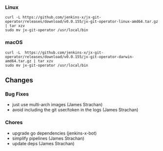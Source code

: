 ### Linux

```shell
curl -L https://github.com/jenkins-x/jx-git-operator/releases/download/v0.0.155/jx-git-operator-linux-amd64.tar.gz | tar xzv 
sudo mv jx-git-operator /usr/local/bin
```

### macOS

```shell
curl -L  https://github.com/jenkins-x/jx-git-operator/releases/download/v0.0.155/jx-git-operator-darwin-amd64.tar.gz | tar xzv
sudo mv jx-git-operator /usr/local/bin
```

## Changes

### Bug Fixes

* just use multi-arch images (James Strachan)
* avoid including the git user/token in the logs (James Strachan)

### Chores

* upgrade go dependencies (jenkins-x-bot)
* simplify pipelines (James Strachan)
* update deps (James Strachan)
